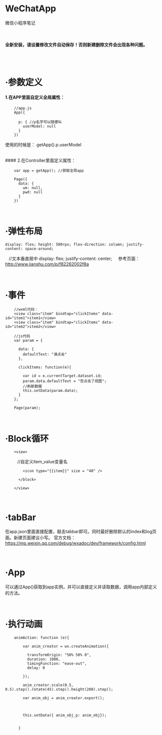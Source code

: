 # WeChatApp
微信小程序笔记


<br/>

#### 全新安装，请设置修改文件自动保存！否则新建删除文件会出现各种问题。

<br/><br/>

·参数定义
===========

#### 1.在APP里面自定义全局属性：


        //app.js
        App({

          p: { //p名字可以随便叫
            userModel: null
          }
        })
        
使用的时候是： getApp().p.userModel


<br>
#### 2.在Controller里面定义属性：

        var app = getApp(); //获取全局app

        Page({
          data: {
            um: null,
            pwd: null
          }
        })


<br/>

·弹性布局
===========

    display: flex; height: 500rpx; flex-direction: column; justify-content: space-around;
    
    //文本垂直居中
    display: flex; justify-content: center; 
    
参考页面：http://www.jianshu.com/p/f82262002f8a


<br/>

·事件
===========

        //wxml代码：
        <view class="item" bindtap="clickItems" data-id="item1">item1</view>
        <view class="item" bindtap="clickItems" data-id="item2">item2</view>
    
        //js代码
        var param = {

          data: {
            defaultText: "请点击"
          },

          clickItems: function(e){

            var id = e.currentTarget.dataset.id;
            param.data.defaultText = "您点击了视图";
            //刷新数据
            this.setData(param.data);
          }
        };

        Page(param);





<br/>

·Block循环
===========
        <view>

          <block wx:for = "{{icons}}" wx:for-item="d"> //自定义item_value变量名

            <icon type="{{item}}" size = "40" />

          </block>

        </view>
        
<br/>

·tabBar
===========
在app.json里面直接配置，敲击tabbar即可。同时最好删除默认的index和log页面。新建页面建议小写。
官方文档：https://mp.weixin.qq.com/debug/wxadoc/dev/framework/config.html

<br/>

·App
===========
可以通过App()获取到app实例，并可以直接定义并读取数据，调用app内部定义的方法。



<br/>

·执行动画
===========

        animAction: function (e){

            var anim_creator = wx.createAnimation({

              transformOrigin: "50% 50% 0",
              duration: 1000,
              timingFunction: "ease-out",
              delay: 0

            });

            anim_creator.scale(0.5, 0.5).step().rotate(45).step().height(200).step();

            var anim_obj = anim_creator.export();



            this.setData({ anim_obj_p: anim_obj});


          }


